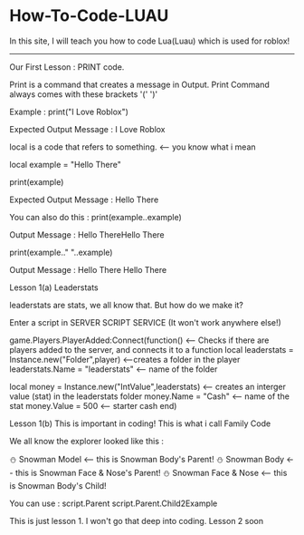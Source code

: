 # How-To-Code-LUAU

In this site, I will teach you how to code Lua(Luau) which is used for roblox!

------------------------------------------------------------------------------------

Our First Lesson : PRINT code.

Print is a command that creates a message in Output.
Print Command always comes with these brackets '('    ')'

Example :
print("I Love Roblox")

Expected Output Message :
I Love Roblox


local is a code that refers to something. <-- you know what i mean

local example = "Hello There"

print(example)

Expected Output Message :
Hello There

You can also do this :
print(example..example)

Output Message :
Hello ThereHello There

print(example.." "..example)

Output Message : 
Hello There Hello There

Lesson 1(a)
Leaderstats

leaderstats are stats, we all know that. But how do we make it?

Enter a script in SERVER SCRIPT SERVICE (It won't work anywhere else!)

game.Players.PlayerAdded:Connect(function() <-- Checks if there are players added to the server, and connects it to a function
   local leaderstats = Instance.new("Folder",player) <--creates a folder in the player
   leaderstats.Name = "leaderstats" <-- name of the folder
   
   local money = Instance.new("IntValue",leaderstats) <-- creates an interger value (stat) in the leaderstats folder
   money.Name = "Cash" <-- name of the stat
   money.Value = 500 <-- starter cash
end)


Lesson 1(b)
This is important in coding! This is what i call Family Code

We all know the explorer looked like this :

⛄ Snowman Model  <-- this is Snowman Body's Parent!
    ⛄ Snowman Body <-- this is Snowman Face & Nose's Parent!
         ⛄ Snowman Face & Nose <-- this is Snowman Body's Child! 
        
        
You can use :
script.Parent
script.Parent.Child2Example
   

This is just lesson 1. I won't go that deep into coding. Lesson 2 soon
